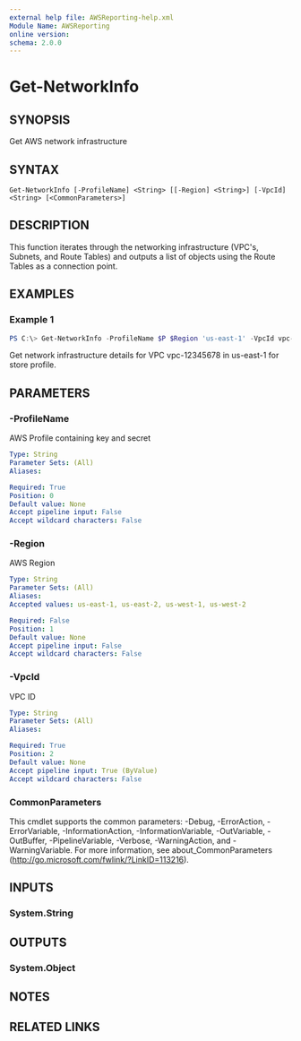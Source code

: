 ```yaml
---
external help file: AWSReporting-help.xml
Module Name: AWSReporting
online version:
schema: 2.0.0
---
```


# Get-NetworkInfo

## SYNOPSIS
Get AWS network infrastructure

## SYNTAX

```
Get-NetworkInfo [-ProfileName] <String> [[-Region] <String>] [-VpcId] <String> [<CommonParameters>]
```

## DESCRIPTION
This function iterates through the networking infrastructure (VPC's, Subnets, and Route Tables) and outputs a list of objects using the Route Tables as a connection point.

## EXAMPLES

### Example 1
```powershell
PS C:\> Get-NetworkInfo -ProfileName $P $Region 'us-east-1' -VpcId vpc-12345678
```

Get network infrastructure details for VPC vpc-12345678 in us-east-1 for store profile.

## PARAMETERS

### -ProfileName
AWS Profile containing key and secret

```yaml
Type: String
Parameter Sets: (All)
Aliases:

Required: True
Position: 0
Default value: None
Accept pipeline input: False
Accept wildcard characters: False
```

### -Region
AWS Region

```yaml
Type: String
Parameter Sets: (All)
Aliases:
Accepted values: us-east-1, us-east-2, us-west-1, us-west-2

Required: False
Position: 1
Default value: None
Accept pipeline input: False
Accept wildcard characters: False
```

### -VpcId
VPC ID

```yaml
Type: String
Parameter Sets: (All)
Aliases:

Required: True
Position: 2
Default value: None
Accept pipeline input: True (ByValue)
Accept wildcard characters: False
```

### CommonParameters
This cmdlet supports the common parameters: -Debug, -ErrorAction, -ErrorVariable, -InformationAction, -InformationVariable, -OutVariable, -OutBuffer, -PipelineVariable, -Verbose, -WarningAction, and -WarningVariable.
For more information, see about_CommonParameters (http://go.microsoft.com/fwlink/?LinkID=113216).

## INPUTS

### System.String

## OUTPUTS

### System.Object
## NOTES

## RELATED LINKS
